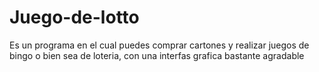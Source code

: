 # Juego-de-lotto
Es un programa en el cual puedes comprar cartones y realizar juegos de bingo o bien sea de loteria, con una interfas grafica bastante agradable
